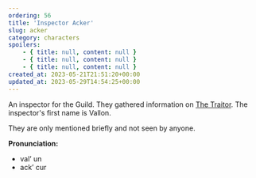 ```yaml
---
ordering: 56
title: 'Inspector Acker'
slug: acker
category: characters
spoilers:
    - { title: null, content: null }
    - { title: null, content: null }
    - { title: null, content: null }
created_at: 2023-05-21T21:51:20+00:00
updated_at: 2023-05-29T14:54:25+00:00
---
```

An inspector for the Guild. They gathered information on [The Traitor](/category/characters/the-traitor). The inspector's first name is Vallon.

They are only mentioned briefly and not seen by anyone.

**Pronunciation:**
- val’ un
- ack’ cur